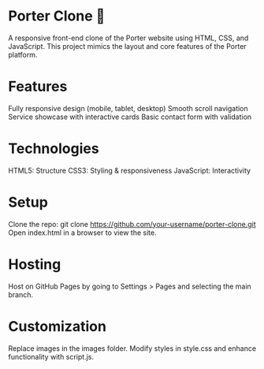 # Porter Clone 🚚
A responsive front-end clone of the Porter website using HTML, CSS, and JavaScript. This project mimics the layout and core features of the Porter platform.

# Features
Fully responsive design (mobile, tablet, desktop)
Smooth scroll navigation
Service showcase with interactive cards
Basic contact form with validation

# Technologies
HTML5: Structure
CSS3: Styling & responsiveness
JavaScript: Interactivity

# Setup
Clone the repo:
git clone https://github.com/your-username/porter-clone.git
Open index.html in a browser to view the site.

# Hosting
Host on GitHub Pages by going to Settings > Pages and selecting the main branch.

# Customization
Replace images in the images folder.
Modify styles in style.css and enhance functionality with script.js.
